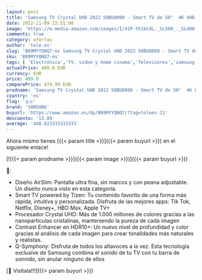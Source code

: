 ```yaml
---
layout: post
title: 'Samsung TV Crystal UHD 2022 50BU8000 - Smart TV de 50"  4K UHD  Procesador Crystal UHD  Contast Enhancer con HDR10+  Q-Symphony y Alexa integrada.'
date: 2022-11-09 22:51:08
image: 'https://m.media-amazon.com/images/I/41P-th1kCdL._SL500_._SL400_.jpg'
comments: true
category: ofertas
author: 'tole.es'
slug: 'B09MYYQNQ7-es Samsung TV Crystal UHD 2022 50BU8000 - Smart TV de 50" 4K...'
sku: 'B09MYYQNQ7-es'
tags: [ 'Electrónica','TV, vídeo y home cinema','Televisores','samsung','smart','tv','🇪🇸', ]
actualPrice: 409.0 EUR
currency: EUR
price: 409.0
comparePrice: 474.99 EUR
prodname: 'Samsung TV Crystal UHD 2022 50BU8000 - Smart TV de 50"  4K UHD  Procesador Crystal UHD  Contast Enhancer con HDR10+  Q-Symphony y Alexa integrada.'
country: 'es'
flag: '🇪🇸'
brand: 'SAMSUNG'
buyurl: 'https://www.amazon.es/dp/B09MYYQNQ7/?tag=tolees-21'
descuento: '13.89'
average: '448.823333333333'
---
```


Ahora mismo tienes [{{< param title >}}]({{< param buyurl >}}) en el siguiente enlace!

[![{{< param prodname >}}]({{< param image >}})]({{< param buyurl >}})

🔎:

- Diseño AirSlim: Pantalla ultra fina, sin marcos y con peana adjustable. Un diseño nunca visto en esta categoría.
- Smart TV powered by Tizen: Tu contenido favorito de una forma más rápida, intuitiva y personalizada. Disfruta de las mejores apps: Tik Tok, Netflix, Disney+, HBO Max, Apple TV+
- Procesador Crystal UHD: Más de 1.000 millones de colores gracias a las nanopartículas cristalinas, manteniendo la pureza de cada imagen
- Contrast Enhancer en HDR10+: Un nuevo nivel de profundidad y color gracias al análisis de cada imagen para crear tonalidades más naturales y realistas.
- Q-Symphony: Disfruta de todos los altavoces a la vez. Esta tecnología exclusive de Samsung combina el sonido de tu TV con tu barra de sonnido, sin anular ninguno de ellos

[🛒 Visítala!!!]({{< param buyurl >}})
